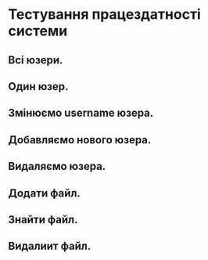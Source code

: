 # Тестування працездатності системи

## Всі юзери.
## Один юзер.
## Змінюємо username юзера.
## Добавляємо нового юзера.
## Видаляємо юзера.
## Додати файл.
## Знайти файл.
## Видалиит файл. 
